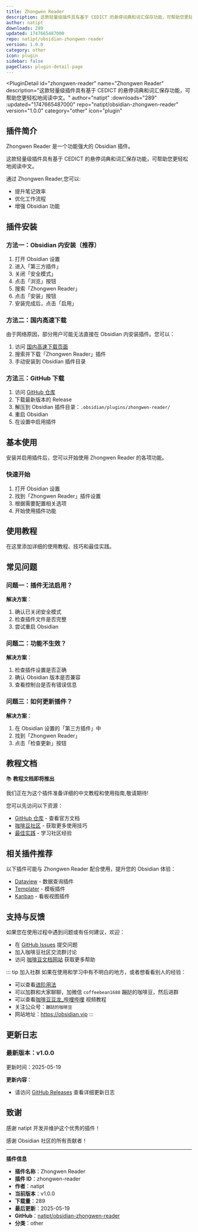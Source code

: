 ```yaml
---
title: Zhongwen Reader
description: 这款轻量级插件具有基于 CEDICT 的悬停词典和词汇保存功能，可帮助您更轻松地阅读中文。
author: natipt
downloads: 289
updated: 1747665487000
repo: natipt/obsidian-zhongwen-reader
version: 1.0.0
category: other
icon: plugin
sidebar: false
pageClass: plugin-detail-page
---
```


<PluginDetail
  id="zhongwen-reader"
  name="Zhongwen Reader"
  description="这款轻量级插件具有基于 CEDICT 的悬停词典和词汇保存功能，可帮助您更轻松地阅读中文。"
  author="natipt"
  :downloads="289"
  :updated="1747665487000"
  repo="natipt/obsidian-zhongwen-reader"
  version="1.0.0"
  category="other"
  icon="plugin"
>

<!-- AUTO_GENERATED_START -->
## 插件简介

Zhongwen Reader 是一个功能强大的 Obsidian 插件。

这款轻量级插件具有基于 CEDICT 的悬停词典和词汇保存功能，可帮助您更轻松地阅读中文。

通过 Zhongwen Reader,您可以:

- 提升笔记效率
- 优化工作流程
- 增强 Obsidian 功能

<!-- AUTO_GENERATED_END -->

<!-- AUTO_GENERATED_START -->
## 插件安装

### 方法一：Obsidian 内安装（推荐）

1. 打开 Obsidian 设置
2. 进入「第三方插件」
3. 关闭「安全模式」
4. 点击「浏览」按钮
5. 搜索「Zhongwen Reader」
6. 点击「安装」按钮
7. 安装完成后，点击「启用」

### 方法二：国内高速下载

由于网络原因，部分用户可能无法直接在 Obsidian 内安装插件。您可以：

1. 访问 [国内高速下载页面](/zh/documentation/obsidian-plugins-download.html)
2. 搜索并下载「Zhongwen Reader」插件
3. 手动安装到 Obsidian 插件目录

### 方法三：GitHub 下载

1. 访问 [GitHub 仓库](https://github.com/natipt/obsidian-zhongwen-reader)
2. 下载最新版本的 Release
3. 解压到 Obsidian 插件目录：`.obsidian/plugins/zhongwen-reader/`
4. 重启 Obsidian
5. 在设置中启用插件

## 基本使用

安装并启用插件后，您可以开始使用 Zhongwen Reader 的各项功能。

### 快速开始

1. 打开 Obsidian 设置
2. 找到「Zhongwen Reader」插件设置
3. 根据需要配置相关选项
4. 开始使用插件功能

<!-- AUTO_GENERATED_END -->

<!-- CUSTOM_CONTENT_START:tutorial -->
## 使用教程

在这里添加详细的使用教程、技巧和最佳实践。

<!-- CUSTOM_CONTENT_END:tutorial -->

<!-- SHARED_CONTENT_START -->
## 常见问题

### 问题一：插件无法启用？

**解决方案**：
1. 确认已关闭安全模式
2. 检查插件文件是否完整
3. 尝试重启 Obsidian

### 问题二：功能不生效？

**解决方案**：
1. 检查插件设置是否正确
2. 确认 Obsidian 版本是否兼容
3. 查看控制台是否有错误信息

### 问题三：如何更新插件？

**解决方案**：
1. 在 Obsidian 设置的「第三方插件」中
2. 找到「Zhongwen Reader」
3. 点击「检查更新」按钮

## 教程文档

📚 **教程文档即将推出**

我们正在为这个插件准备详细的中文教程和使用指南,敬请期待!

您可以先访问以下资源：
- [GitHub 仓库](https://github.com/natipt/obsidian-zhongwen-reader) - 查看官方文档
- [咖啡豆社区](/zh/bases/) - 获取更多使用技巧
- [最佳实践](/zh/best-practices/) - 学习社区经验

## 相关插件推荐

以下插件可能与 Zhongwen Reader 配合使用，提升您的 Obsidian 体验：

- [Dataview](/zh/plugins/dataview.html) - 数据查询插件
- [Templater](/zh/plugins/templater-obsidian.html) - 模板插件
- [Kanban](/zh/plugins/obsidian-kanban.html) - 看板视图插件

## 支持与反馈

如果您在使用过程中遇到问题或有任何建议，欢迎：

- 在 [GitHub Issues](https://github.com/natipt/obsidian-zhongwen-reader/issues) 提交问题
- 加入咖啡豆社区交流群讨论
- 访问 [咖啡豆文档网站](https://obsidian.vip) 获取更多帮助

::: tip 加入社群
如果在使用和学习中有不明白的地方，或者想看看别人的经验：
- 可以查看[进阶用法](/zh/advanced)
- 可以加群和大家聊聊，加微信 `coffeebean1688` 蹦跶的咖啡豆，然后进群
- 可以查看[咖啡豆豆龙_哔哩哔哩](https://space.bilibili.com/618777356) 视频教程
- 关注公众号：`蹦跶的咖啡豆`
- 网站地址：https://obsidian.vip
:::
<!-- SHARED_CONTENT_END -->

<!-- AUTO_GENERATED_START -->
## 更新日志

### 最新版本：v1.0.0

更新时间：2025-05-19

**更新内容**：
- 请访问 [GitHub Releases](https://github.com/natipt/obsidian-zhongwen-reader/releases) 查看详细更新日志

## 致谢

感谢 natipt 开发并维护这个优秀的插件！

感谢 Obsidian 社区的所有贡献者！

---

**插件信息**
- **插件名称**：Zhongwen Reader
- **插件 ID**：zhongwen-reader
- **作者**：natipt
- **当前版本**：v1.0.0
- **下载量**：289
- **最后更新**：2025-05-19
- **GitHub**：[natipt/obsidian-zhongwen-reader](https://github.com/natipt/obsidian-zhongwen-reader)
- **分类**：other
<!-- AUTO_GENERATED_END -->

</PluginDetail>

